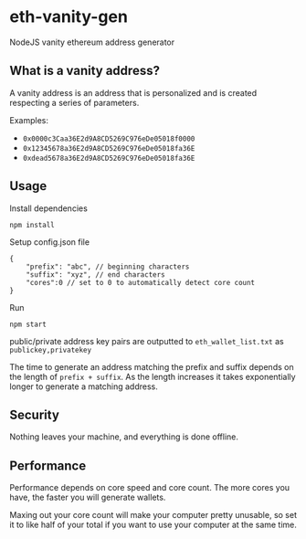 # eth-vanity-gen

NodeJS vanity ethereum address generator


## What is a vanity address?

A vanity address is an address that is personalized and is created respecting a series of parameters.

Examples: 
- `0x0000c3Caa36E2d9A8CD5269C976eDe05018f0000`
- `0x12345678a36E2d9A8CD5269C976eDe05018fa36E`
- `0xdead5678a36E2d9A8CD5269C976eDe05018fa36E`

## Usage

Install dependencies

```
npm install
```

Setup config.json file

```
{
    "prefix": "abc", // beginning characters
    "suffix": "xyz", // end characters
    "cores":0 // set to 0 to automatically detect core count
}
```
Run
```
npm start
```

public/private address key pairs are outputted to `eth_wallet_list.txt` as `publickey,privatekey`

The time to generate an address matching the prefix and suffix depends on the length of `prefix + suffix`. As the length increases it takes exponentially longer to generate a matching address.


## Security

Nothing leaves your machine, and everything is done offline.

## Performance

Performance depends on core speed and core count. The more cores you have, the faster you will generate wallets.

Maxing out your core count will make your computer pretty unusable, so set it to like half of your total if you want to use your computer at the same time.

